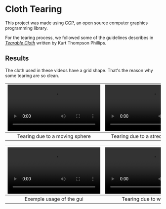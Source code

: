 # Cloth Tearing

This project was made using [CGP](https://github.com/drohmer/CGP), an open source computer graphics programming library.

For the tearing process, we followed some of the guidelines describes in [*Tearable Cloth*](https://core.ac.uk/download/4276039.pdf) written by Kurt Thompson Phillips.

## Results
The cloth used in these videos have a grid shape. That's the reason why some tearing are so clean. 

<video src="https://user-images.githubusercontent.com/47392735/196500618-c5a227a2-2400-4eed-9972-29d0af628918.mp4"> | <video src="https://user-images.githubusercontent.com/47392735/196500633-e9742cf7-8f87-4f2b-9243-6f8b83127b50.mp4"> |
:---------: | :---------: |
Tearing due to a moving sphere | Tearing due to a strech (with wind) |

<video src="https://user-images.githubusercontent.com/47392735/196510308-0a4012c6-de0c-4f82-9b7a-700e4742d5b7.mp4"> | <video src="https://user-images.githubusercontent.com/47392735/196509803-fd09d58c-8e05-405a-a1a7-f593d9a41dec.mp4"> |
:---------: | :---------: |
Exemple usage of the gui | Tearing due to wind force  |



